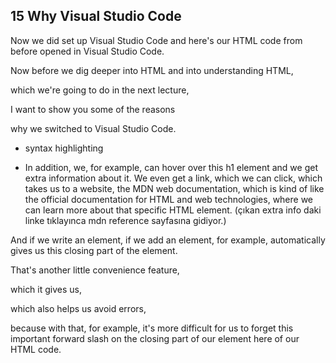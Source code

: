 


## 15 Why Visual Studio Code

Now we did set up Visual Studio Code and here's our HTML code from before opened in Visual Studio Code.

Now before we dig deeper into HTML and into understanding HTML,

which we're going to do in the next lecture,

I want to show you some of the reasons

why we switched to Visual Studio Code.

- syntax highlighting

- In addition, we, for example, can hover over this h1 element and we get extra information about it. We even get a link, which we can click, which takes us to a website, the MDN web documentation, which is kind of like the official documentation for HTML and web technologies, where we can learn more about that specific HTML element. (çıkan extra info daki linke tıklayınca mdn reference sayfasına gidiyor.)

And if we write an element, if we add an element, for example, automatically gives us this closing part of the element.

That's another little convenience feature,

which it gives us,

which also helps us avoid errors,

because with that, for example, it's more difficult for us to forget this important forward slash on the closing part of our element here of our HTML code.

